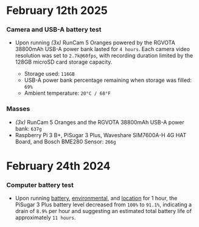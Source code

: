 # February 12th 2025

### Camera and USB-A battery test

- Upon running _(3x)_ RunCam 5 Oranges powered by the RGVOTA 38800mAh USB-A power bank lasted for `4 hours`. Each camera video resolution was set to `2.7k@60fps`, with recording duration limited by the 128GB microSD card storage capacity.

    - Storage used: `116GB`
    - USB-A power bank percentage remaining when storage was filled: `69%`
    - Ambient temperature: `20°C / 68°F`

### Masses

- _(3x)_ RunCam 5 Oranges and the RGVOTA 38800mAh USB-A power bank: `637g`
- Raspberry Pi 3 B+, PiSugar 3 Plus, Waveshare SIM7600A-H 4G HAT Board, and Bosch BME280 Sensor: `266g`

# February 24th 2024

### Computer battery test

- Upon running [battery](https://github.com/stratopi-org/stratopi/tree/master/software/battery), [environmental](https://github.com/stratopi-org/stratopi/tree/master/software/environmental), and [location](https://github.com/stratopi-org/stratopi/tree/master/software/location) for 1 hour, the PiSugar 3 Plus battery level decreased from `100%` to `91.1%`, indicating a drain of `8.9%` per hour and suggesting an estimated total battery life of approximately `11 hours`.
